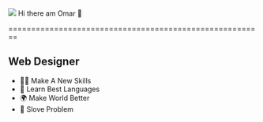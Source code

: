 <img src="https://free4kwallpapers.com/uploads/wallpaper/minimal-dark-coding-wallpaper-2560x1440-wallpaper.jpg">
Hi there am Omar 👋

========================================================

Web Designer
----------------------------------------------------------

- 🤹🏻 Make A New Skills
- 🚀 Learn Best Languages
- 🌍 Make World Better
- 🔨 Slove Problem
